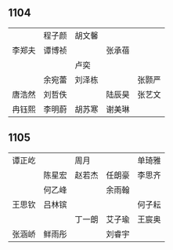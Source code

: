 ## 1104
|     |     |     |     |     |
| --- | --- | --- | --- | --- |
|  | 程子颜 | 胡文馨 |  |  |
| 李郑夫 | 谭博祯 |  | 张承蓓 |  |
|  |  | 卢奕 |  |  |
|  | 余宛蕾 | 刘泽栋 |  | 张颢严 |
| 唐浩然 | 刘哲佚 |  | 陆辰昊 | 张艺文 |
| 冉钰熙 | 李明蔚 | 胡苏寒 | 谢美琳 |  |

## 1105
|     |     |     |     |     |
| --- | --- | --- | --- | --- |
| 谭正屹 |  | 周月 |  | 单琦雅 |
|  | 陈星宏 | 赵若杰 | 任朗豪 | 李思齐 |
|  | 何乙峰 |  | 余雨翰 |  |
| 王思钦 | 吕林镔 |  |  | 何子耘 |
|  |  | 丁一朗 | 艾子瑜 | 王宸奥 |
| 张涵峤 | 鲜雨彤 |  | 刘睿宇 |  |


